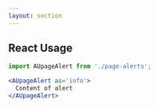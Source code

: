 ```yaml
---
layout: section
---
```


## React Usage

```jsx
import AUpageAlert from './page-alerts';

<AUpageAlert as='info'>
  Content of alert
</AUpageAlert>
```

